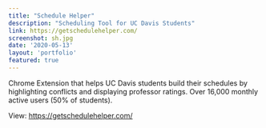 ```yaml
---
title: "Schedule Helper"
description: "Scheduling Tool for UC Davis Students"
link: https://getschedulehelper.com/
screenshot: sh.jpg
date: '2020-05-13'
layout: 'portfolio'
featured: true
---
```


Chrome Extension that helps UC Davis students build their schedules by highlighting conflicts and displaying professor ratings. Over 16,000 monthly active users (50% of students).

View: https://getschedulehelper.com/